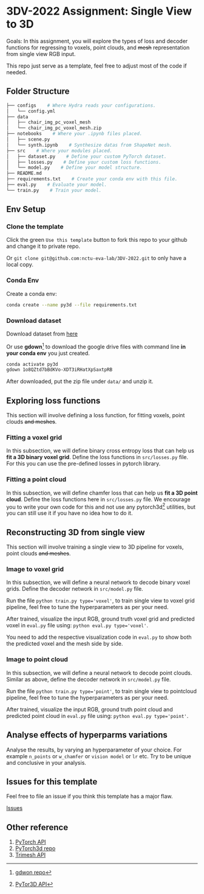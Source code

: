 # 3DV-2022 Assignment: Single View to 3D

Goals: In this assignment, you will explore the types of loss and decoder functions for regressing to voxels, point clouds, and ~~mesh~~ representation from single view RGB input.

This repo just serve as a template, feel free to adjust most of the code if needed.

## Folder Structure

```bash
├── configs    # Where Hydra reads your configurations.
│   └── config.yml
├── data
│   ├── chair_img_pc_voxel_mesh
│   └── chair_img_pc_voxel_mesh.zip
├── notebooks    # Where your .ipynb files placed.
│   ├── scene.py
│   └── synth.ipynb    # Synthesize datas from ShapeNet mesh.
├── src    # Where your modules placed.
│   ├── dataset.py    # Define your custom PyTorch dataset.
│   ├── losses.py    # Define your custom loss functions.
│   └── model.py    # Define your model structure.
├── README.md
├── requirements.txt    # Create your conda env with this file.
├── eval.py    # Evaluate your model.
└── train.py    # Train your model.
```

## Env Setup

### Clone the template

Click the green `Use this template` button to fork this repo to your github and change it to private repo.

Or `git clone git@github.com:nctu-eva-lab/3DV-2022.git` to only have a local copy.

### Conda Env

Create a conda env:

```bash
conda create --name py3d --file requirements.txt
```

### Download dataset

Download dataset from [here](https://drive.google.com/drive/folders/1Me0iJDCQqiF8-I7LTOeasNBs29NzMl1t)

Or use **gdown**[^1] to download the google drive files with command line **in your conda env** you just created.

```bash
conda activate py3d
gdown 1o8QZtd7bBdKVo-XDT3iRHatXpSaxtpRB
```

After downloaded, put the zip file under `data/` and unzip it.

[^1]: [gdwon repo](https://github.com/wkentaro/gdown)

## Exploring loss functions

This section will involve defining a loss function, for fitting voxels, point clouds ~~and meshes~~.

### Fitting a voxel grid

In this subsection, we will define binary cross entropy loss that can help us **fit a 3D binary voxel grid**. Define the loss functions in `src/losses.py` file. For this you can use the pre-defined losses in pytorch library.

### Fitting a point cloud

In this subsection, we will define chamfer loss that can help us **fit a 3D point cloud**. Define the loss functions here in `src/losses.py` file. We encourage you to write your own code for this and not use any pytorch3d[^2] utilities, but you can still use it if you have no idea how to do it.

[^2]: [PyTor3D API](https://pytorch3d.readthedocs.io/en/latest/)

## Reconstructing 3D from single view

This section will involve training a single view to 3D pipeline for voxels, point clouds ~~and meshes~~.

### Image to voxel grid

In this subsection, we will define a neural network to decode binary voxel grids. Define the decoder network in `src/model.py` file.

Run the file `python train.py type='voxel'`, to train single view to voxel grid pipeline, feel free to tune the hyperparameters as per your need.

After trained, visualize the input RGB, ground truth voxel grid and predicted voxel in `eval.py` file using: `python eval.py type='voxel'`.

You need to add the respective visualization code in `eval.py` to show both the predicted voxel and the mesh side by side.

### Image to point cloud

In this subsection, we will define a neural network to decode point clouds. Similar as above, define the decoder network in `src/model.py` file.

Run the file `python train.py type='point'`, to train single view to pointcloud pipeline, feel free to tune the hyperparameters as per your need.

After trained, visualize the input RGB, ground truth point cloud and predicted point cloud in `eval.py` file using: `python eval.py type='point'`.

## Analyse effects of hyperparms variations

Analyse the results, by varying an hyperparameter of your choice. For example `n_points` or `w_chamfer` or `vision model` or `lr` etc. Try to be unique and conclusive in your analysis.

## Issues for this template

Feel free to file an issue if you think this template has a major flaw.

[Issues](https://github.com/nctu-eva-lab/3DV-2022/issues)

## Other reference

1. [PyTorch API](https://pytorch.org/docs/stable/index.html)
1. [PyTorch3d repo](https://github.com/facebookresearch/pytorch3d)
2. [Trimesh API](https://trimsh.org/trimesh.html)
